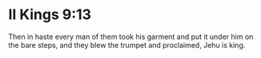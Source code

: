 # II Kings 9:13

Then in haste every man of them took his garment and put it under him on the bare steps, and they blew the trumpet and proclaimed, Jehu is king.
